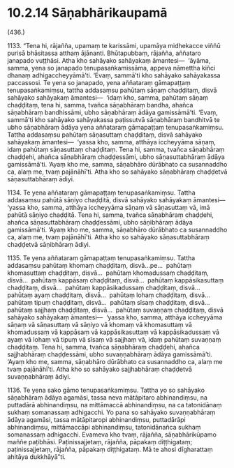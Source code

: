 

# 10.2.14 Sāṇabhārikaupamā




(436.)

1133\. “Tena hi, rājañña, upamaṃ te karissāmi, upamāya midhekacce viññū purisā bhāsitassa atthaṃ ājānanti. Bhūtapubbaṃ, rājañña, aññataro janapado vuṭṭhāsi. Atha kho sahāyako sahāyakaṃ āmantesi—  ‘āyāma, samma, yena so janapado tenupasaṅkamissāma, appeva nāmettha kiñci dhanaṃ adhigaccheyyāmā’ti. ‘Evaṃ, sammā’ti kho sahāyako sahāyakassa paccassosi. Te yena so janapado, yena aññataraṃ gāmapaṭṭaṃ tenupasaṅkamiṃsu, tattha addasaṃsu pahūtaṃ sāṇaṃ chaḍḍitaṃ, disvā sahāyako sahāyakaṃ āmantesi—  ‘idaṃ kho, samma, pahūtaṃ sāṇaṃ chaḍḍitaṃ, tena hi, samma, tvañca sāṇabhāraṃ bandha, ahañca sāṇabhāraṃ bandhissāmi, ubho sāṇabhāraṃ ādāya gamissāmā’ti. ‘Evaṃ, sammā’ti kho sahāyako sahāyakassa paṭissutvā sāṇabhāraṃ bandhitvā te ubho sāṇabhāraṃ ādāya yena aññataraṃ gāmapaṭṭaṃ tenupasaṅkamiṃsu. Tattha addasaṃsu pahūtaṃ sāṇasuttaṃ chaḍḍitaṃ, disvā sahāyako sahāyakaṃ āmantesi—  ‘yassa kho, samma, atthāya iccheyyāma sāṇaṃ, idaṃ pahūtaṃ sāṇasuttaṃ chaḍḍitaṃ. Tena hi, samma, tvañca sāṇabhāraṃ chaḍḍehi, ahañca sāṇabhāraṃ chaḍḍessāmi, ubho sāṇasuttabhāraṃ ādāya gamissāmā’ti. ‘Ayaṃ kho me, samma, sāṇabhāro dūrābhato ca susannaddho ca, alaṃ me, tvaṃ pajānāhī’ti. Atha kho so sahāyako sāṇabhāraṃ chaḍḍetvā sāṇasuttabhāraṃ ādiyi.

1134\. Te yena aññataraṃ gāmapaṭṭaṃ tenupasaṅkamiṃsu. Tattha addasaṃsu pahūtā sāṇiyo chaḍḍitā, disvā sahāyako sahāyakaṃ āmantesi—  ‘yassa kho, samma, atthāya iccheyyāma sāṇaṃ vā sāṇasuttaṃ vā, imā pahūtā sāṇiyo chaḍḍitā. Tena hi, samma, tvañca sāṇabhāraṃ chaḍḍehi, ahañca sāṇasuttabhāraṃ chaḍḍessāmi, ubho sāṇibhāraṃ ādāya gamissāmā’ti. ‘Ayaṃ kho me, samma, sāṇabhāro dūrābhato ca susannaddho ca, alaṃ me, tvaṃ pajānāhī’ti. Atha kho so sahāyako sāṇasuttabhāraṃ chaḍḍetvā sāṇibhāraṃ ādiyi.

1135\. Te yena aññataraṃ gāmapaṭṭaṃ tenupasaṅkamiṃsu. Tattha addasaṃsu pahūtaṃ khomaṃ chaḍḍitaṃ, disvā…pe…  pahūtaṃ khomasuttaṃ chaḍḍitaṃ, disvā…  pahūtaṃ khomadussaṃ chaḍḍitaṃ, disvā…  pahūtaṃ kappāsaṃ chaḍḍitaṃ, disvā…  pahūtaṃ kappāsikasuttaṃ chaḍḍitaṃ, disvā…  pahūtaṃ kappāsikadussaṃ chaḍḍitaṃ, disvā…  pahūtaṃ ayaṃ chaḍḍitaṃ, disvā…  pahūtaṃ lohaṃ chaḍḍitaṃ, disvā…  pahūtaṃ tipuṃ chaḍḍitaṃ, disvā…  pahūtaṃ sīsaṃ chaḍḍitaṃ, disvā…  pahūtaṃ sajjhaṃ chaḍḍitaṃ, disvā…  pahūtaṃ suvaṇṇaṃ chaḍḍitaṃ, disvā sahāyako sahāyakaṃ āmantesi—  ‘yassa kho, samma, atthāya iccheyyāma sāṇaṃ vā sāṇasuttaṃ vā sāṇiyo vā khomaṃ vā khomasuttaṃ vā khomadussaṃ vā kappāsaṃ vā kappāsikasuttaṃ vā kappāsikadussaṃ vā ayaṃ vā lohaṃ vā tipuṃ vā sīsaṃ vā sajjhaṃ vā, idaṃ pahūtaṃ suvaṇṇaṃ chaḍḍitaṃ. Tena hi, samma, tvañca sāṇabhāraṃ chaḍḍehi, ahañca sajjhabhāraṃ chaḍḍessāmi, ubho suvaṇṇabhāraṃ ādāya gamissāmā’ti. ‘Ayaṃ kho me, samma, sāṇabhāro dūrābhato ca susannaddho ca, alaṃ me tvaṃ pajānāhī’ti. Atha kho so sahāyako sajjhabhāraṃ chaḍḍetvā suvaṇṇabhāraṃ ādiyi.

1136\. Te yena sako gāmo tenupasaṅkamiṃsu. Tattha yo so sahāyako sāṇabhāraṃ ādāya agamāsi, tassa neva mātāpitaro abhinandiṃsu, na puttadārā abhinandiṃsu, na mittāmaccā abhinandiṃsu, na ca tatonidānaṃ sukhaṃ somanassaṃ adhigacchi. Yo pana so sahāyako suvaṇṇabhāraṃ ādāya agamāsi, tassa mātāpitaropi abhinandiṃsu, puttadārāpi abhinandiṃsu, mittāmaccāpi abhinandiṃsu, tatonidānañca sukhaṃ somanassaṃ adhigacchi. Evameva kho tvaṃ, rājañña, sāṇabhārikūpamo maññe paṭibhāsi. Paṭinissajjetaṃ, rājañña, pāpakaṃ diṭṭhigataṃ; paṭinissajjetaṃ, rājañña, pāpakaṃ diṭṭhigataṃ. Mā te ahosi dīgharattaṃ ahitāya dukkhāyā”ti.



